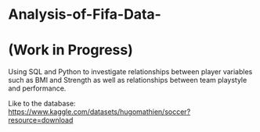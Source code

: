 # Analysis-of-Fifa-Data-
# (Work in Progress)

Using SQL and Python to investigate relationships between player variables such as BMI and Strength as well as relationships between team playstyle and performance. 

Like to the database: https://www.kaggle.com/datasets/hugomathien/soccer?resource=download 
